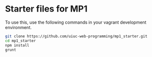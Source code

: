 # Starter files for MP1
To use this, use the following commands in your vagrant development environment.
```bash
git clone https://github.com/uiuc-web-programming/mp1_starter.git
cd mp1_starter
npm install
grunt
```
